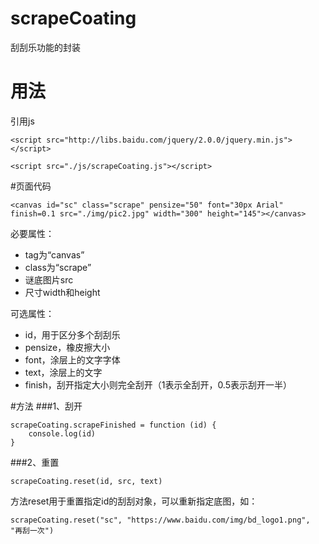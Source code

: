 # scrapeCoating
刮刮乐功能的封装

# 用法
引用js

```
<script src="http://libs.baidu.com/jquery/2.0.0/jquery.min.js"></script>

<script src="./js/scrapeCoating.js"></script>
```

#页面代码

```
<canvas id="sc" class="scrape" pensize="50" font="30px Arial" finish=0.1 src="./img/pic2.jpg" width="300" height="145"></canvas>
```

必要属性：

*  tag为“canvas”
*  class为“scrape”
*  谜底图片src
*  尺寸width和height


可选属性：

* id，用于区分多个刮刮乐
* pensize，橡皮擦大小
* font，涂层上的文字字体
* text，涂层上的文字
* finish，刮开指定大小则完全刮开（1表示全刮开，0.5表示刮开一半）

#方法
###1、刮开
```
scrapeCoating.scrapeFinished = function (id) {
	console.log(id)
}
```
###2、重置

```
scrapeCoating.reset(id, src, text)
```
方法reset用于重置指定id的刮刮对象，可以重新指定底图，如：

```
scrapeCoating.reset("sc", "https://www.baidu.com/img/bd_logo1.png", "再刮一次")
```

